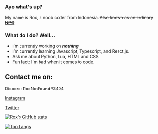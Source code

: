 ### Ayo what's up?
My name is Rox, a noob coder from Indonesia. ~~Also known as an ordinary [NPC](https://en.wikipedia.org/wiki/NPC_(meme))~~


### What do I do? Well...
- I’m currently working on ***nothing***.
- I’m currently learning Javascript, Typescript, and React.js.
- Ask me about Python, Lua, HTML and CSS!
- Fun fact: I'm bad when it comes to code.


## Contact me on:
Discord: RoxNotFound#3404

[Instagram](https://www.instagram.com/hirosaki.fx/)

[Twitter](https://twitter.com/RoxWithFX)


[![Rox's GitHub stats](https://github-readme-stats.vercel.app/api?username=RoxWithFX&show_icons=true&theme=tokyonight)](https://github.com/anuraghazra/github-readme-stats)

[![Top Langs](https://github-readme-stats.vercel.app/api/top-langs/?username=RoxWithFX&layout=pie)](https://github.com/anuraghazra/github-readme-stats)

